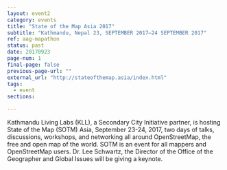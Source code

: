 ```yaml
---
layout: event2
category: events
title: "State of the Map Asia 2017"
subtitle: "Kathmandu, Nepal 23, SEPTEMBER 2017–24 SEPTEMBER 2017"
ref: aag-mapathon
status: past
date: 20170923
page-num: 1
final-page: false
previous-page-url: ""
external_url: "http://stateofthemap.asia/index.html"
tags:
  - event
sections:

---
```


Kathmandu Living Labs (KLL), a Secondary City Initiative partner, is hosting State of the Map (SOTM) Asia, September 23-24, 2017, two days of talks, discussions, workshops, and networking all around OpenStreetMap, the free and open map of the world. SOTM is an event for all mappers and OpenStreetMap users. Dr. Lee Schwartz, the Director of the Office of the Geographer and Global Issues will be giving a keynote.
